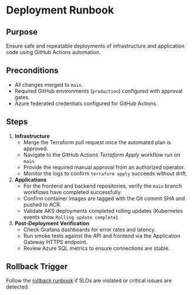 # Deployment Runbook

## Purpose
Ensure safe and repeatable deployments of infrastructure and application code using GitHub Actions automation.

## Preconditions
- All changes merged to `main`.
- Required GitHub environments (`production`) configured with approval gates.
- Azure federated credentials configured for GitHub Actions.

## Steps
1. **Infrastructure**
   - Merge the Terraform pull request once the automated plan is approved.
   - Navigate to the GitHub Actions *Terraform Apply* workflow run on `main`.
   - Provide the required manual approval from an authorized operator.
   - Monitor the logs to confirm `terraform apply` succeeds without drift.
2. **Applications**
   - For the frontend and backend repositories, verify the `main` branch workflows have completed successfully.
   - Confirm container images are tagged with the Git commit SHA and pushed to ACR.
   - Validate AKS deployments completed rolling updates (Kubernetes events show `Rolling update complete`).
3. **Post-Deployment Verification**
   - Check Grafana dashboards for error rates and latency.
   - Run smoke tests against the API and frontend via the Application Gateway HTTPS endpoint.
   - Review Azure SQL metrics to ensure connections are stable.

## Rollback Trigger
Follow the [rollback runbook](rollback.md) if SLOs are violated or critical issues are detected.
